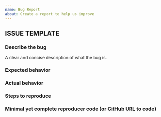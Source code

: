 ```yaml
---
name: Bug Report
about: Create a report to help us improve
---
```


## ISSUE TEMPLATE

### Describe the bug

A clear and concise description of what the bug is.

### Expected behavior

### Actual behavior

### Steps to reproduce

### Minimal yet complete reproducer code (or GitHub URL to code)

